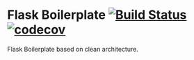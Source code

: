 # Flask Boilerplate  [![Build Status](https://api.travis-ci.com/ugabiga/flask-boilerplate.svg?branch=master)](https://travis-ci.com/github/ugabiga/flask-boilerplate) [![codecov](https://codecov.io/gh/ugabiga/flask-boilerplate/branch/master/graphs/badge.svg)](https://codecov.io/gh/ugabiga/flask-boilerplate/branch/master)

Flask Boilerplate based on clean architecture.